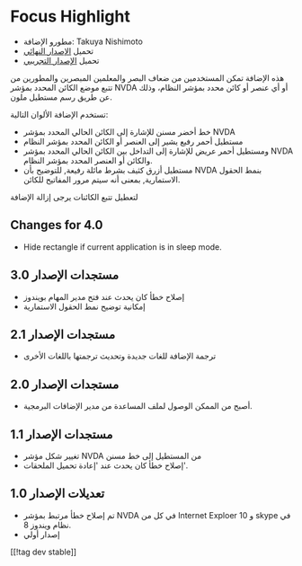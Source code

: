 # Focus Highlight #

* مطورو الإضافة: Takuya Nishimoto
* تحميل [الإصدار النهائي][2]
* تحميل [الإصدار التجريبي][1]

هذه الإضافة تمكن المستخدمين من ضعاف البصر والمعلمين المبصرين والمطورين من
تتبع موضع الكائن المحدد بمؤشر NVDA  أو أي عنصر  أو كائن محدد بمؤشر النظام،
وذلك عن طريق رسم مستطيل ملون. 

تستخدم الإضافة الألوان التالية:

* خط أخضر مسنن للإشارة إلى الكائن الحالي المحدد بمؤشر NVDA
* مستطيل أحمر رفيع يشير إلى العنصر أو الكائن المحدد بمؤشر النظام
* ومستطيل أحمر عريض للإشارة إلى التداخل بين الكائن الحالي المحدد بمؤشر NVDA
  والكائن أو العنصر المحدد بمؤشر النظام. 
* مستطيل أزرق كثيف بشرط مائلة رفيعة, للتوضيح بأن NVDA بنمط الحقول
  الاستمارية, بمعنى أنه سيتم مرور المفاتيح للكائن.

لتعطيل تتبع الكائنات يرجى إزالة الإضافة

## Changes for 4.0 ##

* Hide rectangle if current application is in sleep mode.

## مستجدات الإصدار 3.0 ##

* إصلاح خطأ كان يحدث عند فتح مدير المهام بويندوز
* إمكانية توضيح نمط الحقول الاستمارية

## مستجدات الإصدار 2.1 ##

* ترجمة الإضافة للغات جديدة وتحديث ترجمتها باللغات الأخرى

## مستجدات الإصدار 2.0 ##

* أصبح من الممكن الوصول لملف المساعدة من مدير الإضافات البرمجية.

## مستجدات الإصدار 1.1 ##

* تغيير شكل مؤشر NVDA من المستطيل إلى خط مسنن
* إصلاح خطأ كان يحدث عند 'إعادة تحميل الملحقات'.

## تعديلات الإصدار 1.0 ##

* تم إصلاح خطأ مرتبط بمؤشر NVDA في كل من Internet Exploer 10 و skype في نظام
  ويندوز 8.
* إصدار أولي


[[!tag dev stable]]

[1]: https://addons.nvda-project.org/files/get.php?file=fh-dev

[2]: https://addons.nvda-project.org/files/get.php?file=fh
